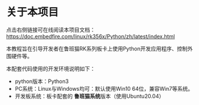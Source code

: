关于本项目
==========

点击右侧链接可在线阅读本项目文档：https://doc.embedfire.com/linux/rk356x/Python/zh/latest/index.html

本教程旨在引导开发者在鲁班猫RK系列板卡上使用Python开发应用程序、控制外围硬件等。

本配套代码使用的开发环境说明如下：

-   python版本：Python3
-   PC系统：Linux与Windows均可：默认使用Win10 64位，兼容Win7等系统。
-   开发板系统：板卡配套的 **鲁班猫系统**版本（使用Ubuntu20.04）



